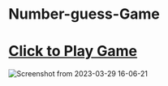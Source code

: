 # Number-guess-Game
# [Click to Play Game](https://anandfitdev.github.io/Number-guess-Game/)
![Screenshot from 2023-03-29 16-06-21](https://user-images.githubusercontent.com/90892063/228509425-d4fe4e31-52de-41ee-ad75-b601f8bf2801.png)
